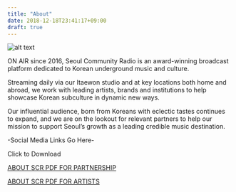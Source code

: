 ```yaml
---
title: "About"
date: 2018-12-18T23:41:17+09:00
draft: true
---
```


![alt text](/img/scr_logo_large.png "Seoul Community Radio Logo")

ON AIR since 2016, Seoul Community Radio is an award-winning broadcast platform dedicated to Korean underground music and culture.
 
Streaming daily via our Itaewon studio and at key locations both home and abroad, we work with leading artists, brands and institutions to help showcase Korean subculture in dynamic new ways.

Our influential audience, born from Koreans with eclectic tastes continues to expand, and we are on the lookout for relevant partners to help our mission to support Seoul’s growth as a leading credible music destination. 

-Social Media Links Go Here-

Click to Download

[ABOUT SCR PDF FOR PARTNERSHIP](/partnership.pdf)

[ABOUT SCR PDF FOR ARTISTS](/artists.pdf)